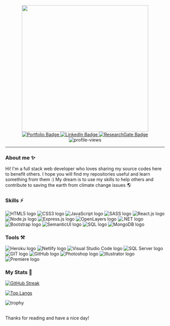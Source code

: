 
<div id="header" align="center">
  <img src="https://media.giphy.com/media/1GEATImIxEXVR79Dhk/giphy.gif" width="400"/>
  <div id="badges">
    <a href="https://maryamaljanabi.com/">
      <img src="https://img.shields.io/badge/Portfolio-black?style=for-the-badge&logo=About.me&logoColor=white" alt="Portfolio Badge"/>
    </a>
    <a href="https://www.linkedin.com/in/maryamaljanabi/">
      <img src="https://img.shields.io/badge/LinkedIn-blue?style=for-the-badge&logo=linkedin&logoColor=white" alt="LinkedIn Badge"/>
    </a>
    <a href="https://www.researchgate.net/profile/Maryam-Aljanabi">
      <img src="https://img.shields.io/badge/Researchgate-teal?style=for-the-badge&logo=researchgate&logoColor=white" alt="ResearchGate Badge"/>
    </a>
    <br/>
    <img src="https://komarev.com/ghpvc/?username=maryamaljanabi&style=flat-square&color=blue" alt="profile-views"/>
  </div>
</div>

<hr/>

### About me ✨ 

Hi! I'm a full stack web developer who loves sharing my source codes here to benefit others. I hope you will find my repositories useful and learn something from them :) My dream is to use my skills to help others and contribute to saving the earth from climate change issues 🌎
### Skills ⚡
<p>
    <img src="https://img.shields.io/badge/HTML5-orange?style=for-the-badge&logo=html5&logoColor=white" alt="HTML5 logo"/>
    <img src="https://img.shields.io/badge/CSS-239120?&style=for-the-badge&logo=css3&logoColor=white" alt="CSS3 logo"/>
    <img src="https://img.shields.io/badge/JavaScript-F7DF1E?style=for-the-badge&logo=javascript&logoColor=black" alt="JavaScript logo"/>
    <img src="https://img.shields.io/badge/Sass-CC6699?style=for-the-badge&logo=sass&logoColor=white" alt="SASS logo"/>
    <img src="https://img.shields.io/badge/REACT.JS-5cbfb9?style=for-the-badge&logo=react&logoColor=white" alt="React.js logo"/>
    <img src="https://img.shields.io/badge/NODE.JS-41781a?style=for-the-badge&logo=node.js&logoColor=white" alt="Node.js logo"/>
    <img src="https://img.shields.io/badge/EXPRESS.JS-808080?style=for-the-badge&logo=express&logoColor=white" alt="Express.js logo"/>
    <img src="https://img.shields.io/badge/openlayers-blue?style=for-the-badge&logo=openlayers&logoColor=white" alt="OpenLayers logo"/>
    <img src="https://img.shields.io/badge/.NET Core-purple?style=for-the-badge&logo=.net&logoColor=white" alt=".NET logo"/>
    <img src="https://img.shields.io/badge/Bootstrap-563D7C?style=for-the-badge&logo=bootstrap&logoColor=white" alt="Bootstrap logo"/>
    <img src="https://img.shields.io/badge/semantic%20ui-35BDB2?style=for-the-badge&logo=semanticuireact&logoColor=white" alt="SemanticUI logo"/>
    <img src="https://img.shields.io/badge/SQL-blue?style=for-the-badge&logo=mysql&logoColor=white" alt="SQL logo"/>
    <img src="https://img.shields.io/badge/MongoDB-4EA94B?style=for-the-badge&logo=mongodb&logoColor=white" alt="MongoDB logo"/>
</p>

### Tools ⚒️
<p>
    <img src="https://img.shields.io/badge/Heroku-430098?style=for-the-badge&logo=heroku&logoColor=white" alt="Heroku logo"/>
    <img src="https://img.shields.io/badge/Netlify-00C7B7?style=for-the-badge&logo=netlify&logoColor=white" alt="Netlify logo"/>
    <img src="https://img.shields.io/badge/Visual_Studio_Code-0078D4?style=for-the-badge&logo=visual%20studio%20code&logoColor=white" alt="Visual Studio Code logo"/>
    <img src="https://img.shields.io/badge/Microsoft_SQL_Server-CC2927?style=for-the-badge&logo=microsoft-sql-server&logoColor=white" alt="SQL Server logo"/>
    <img src="https://img.shields.io/badge/GIT-E44C30?style=for-the-badge&logo=git&logoColor=white" alt="GIT logo"/>
    <img src="https://img.shields.io/badge/GitHub-100000?style=for-the-badge&logo=github&logoColor=white" alt="GitHub logo"/>
    <img src="https://img.shields.io/badge/Adobe%20Photoshop-31A8FF?style=for-the-badge&logo=Adobe%20Photoshop&logoColor=black" alt="Photoshop logo"/>
    <img src="https://img.shields.io/badge/Adobe%20Illustrator-FF9A00?style=for-the-badge&logo=adobe%20illustrator&logoColor=white" alt="Illustrator logo"/>
    <img src="https://img.shields.io/badge/Adobe%20Premiere%20Pro-9999FF?style=for-the-badge&logo=Adobe%20Premiere%20Pro&logoColor=white" alt="Premiere logo"/>
</p>

### My Stats 🌱
[![GitHub Streak](http://github-readme-streak-stats.herokuapp.com?user=maryamaljanabi)](https://git.io/streak-stats)

[![Top Langs](https://github-readme-stats.vercel.app/api/top-langs/?username=maryamaljanabi&layout=compact&theme=vision-friendly-default)](https://github.com/anuraghazra/github-readme-stats)

![trophy](https://github-profile-trophy.vercel.app/?username=maryamaljanabi&margin-w=4&column=7)

<br />
Thanks for reading and have a nice day!
